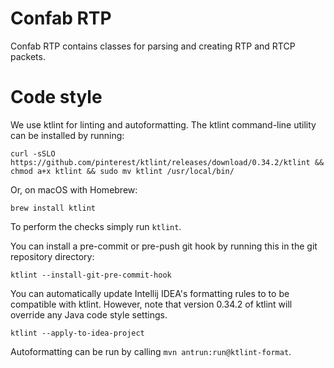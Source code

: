 # Confab RTP
Confab RTP contains classes for parsing and creating RTP and RTCP packets.

# Code style
We use ktlint for linting and autoformatting. The ktlint command-line utility
can be installed by running:
```
curl -sSLO https://github.com/pinterest/ktlint/releases/download/0.34.2/ktlint && chmod a+x ktlint && sudo mv ktlint /usr/local/bin/
```

Or, on macOS with Homebrew:
```
brew install ktlint
```

To perform the checks simply run `ktlint`.

You can install a pre-commit or pre-push git hook by running this in the git
repository directory:
```
ktlint --install-git-pre-commit-hook
```

You can automatically update Intellij IDEA's formatting rules to to be
compatible with ktlint. However, note that version 0.34.2 of ktlint will
override any Java code style settings.
```
ktlint --apply-to-idea-project
```

Autoformatting can be run by calling `mvn antrun:run@ktlint-format`.
